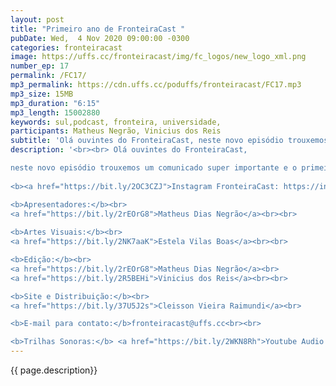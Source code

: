 ```yaml
---
layout: post
title: "Primeiro ano de FronteiraCast "
pubDate: Wed,  4 Nov 2020 09:00:00 -0300
categories: fronteiracast
image: https://uffs.cc/fronteiracast/img/fc_logos/new_logo_xml.png
number_ep: 17
permalink: /FC17/ 
mp3_permalink: https://cdn.uffs.cc/poduffs/fronteiracast/FC17.mp3
mp3_size: 15MB
mp3_duration: "6:15"
mp3_length: 15002880
keywords: sul,podcast, fronteira, universidade,
participants: Matheus Negrão, Vinicius dos Reis
subtitle: 'Olá ouvintes do FronteiraCast, neste novo episódio trouxemos um comunicado super importante e o primeiro ano do projeto'
description: '<br><br> Olá ouvintes do FronteiraCast, 

neste novo episódio trouxemos um comunicado super importante e o primeiro ano do projeto<br><br>
 
<b><a href="https://bit.ly/2OC3CZJ">Instagram FronteiraCast: https://instagram.com/fronteira.cast </a></b> <br>

<b>Apresentadores:</b><br>
<a href="https://bit.ly/2rEOrG8">Matheus Dias Negrão</a><br><br>
 
<b>Artes Visuais:</b><br>
<a href="https://bit.ly/2NK7aaK">Estela Vilas Boas</a><br><br> 

<b>Edição:</b><br> 
<a href="https://bit.ly/2rEOrG8">Matheus Dias Negrão</a><br>
<a href="https://bit.ly/2R5BEHi">Vinicius dos Reis</a><br><br>

<b>Site e Distribuição:</b><br>
<a href="https://bit.ly/37U5J2s">Cleisson Vieira Raimundi</a><br> 

<b>E-mail para contato:</b>fronteiracast@uffs.cc<br><br>

<b>Trilhas Sonoras:</b> <a href="https://bit.ly/2WKN8Rh">Youtube Audio Library</a> '
---
```


{{ page.description}}
